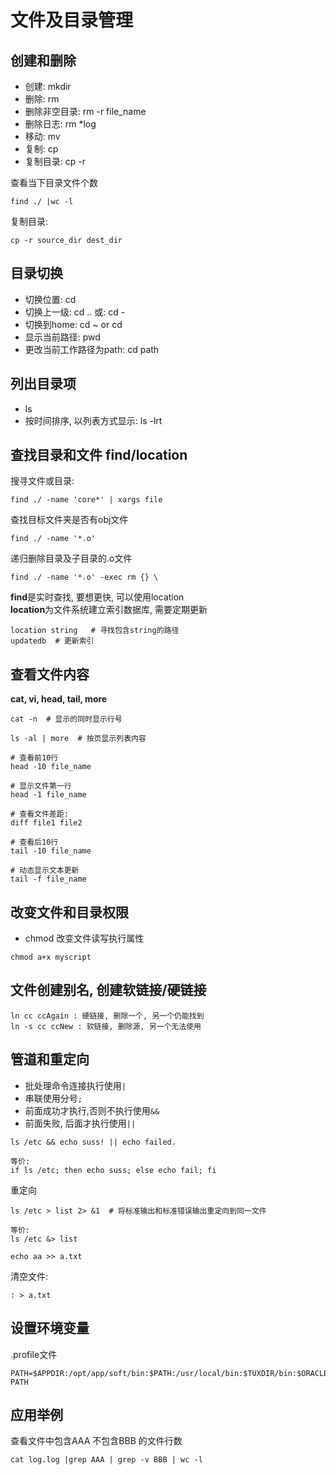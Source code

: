 # 文件及目录管理

## 创建和删除

- 创建: mkdir
- 删除: rm
- 删除非空目录: rm -r file_name
- 删除日志: rm *log
- 移动: mv
- 复制: cp 
- 复制目录: cp -r

查看当下目录文件个数
```
find ./ |wc -l
```

复制目录:
```
cp -r source_dir dest_dir
```

## 目录切换

- 切换位置: cd
- 切换上一级: cd .. 或: cd -
- 切换到home: cd ~  or cd
- 显示当前路径: pwd
- 更改当前工作路径为path: cd path

## 列出目录项

- ls
- 按时间排序, 以列表方式显示: ls -lrt

## 查找目录和文件 find/location


搜寻文件或目录:  
```
find ./ -name 'core*' | xargs file
```

查找目标文件夹是否有obj文件
```
find ./ -name '*.o'
```

递归删除目录及子目录的.o文件
```
find ./ -name '*.o' -exec rm {} \
```

**find**是实时查找, 要想更快, 可以使用location  
**location**为文件系统建立索引数据库, 需要定期更新
```
location string   # 寻找包含string的路径
updatedb  # 更新索引
```

## 查看文件内容

**cat, vi, head, tail, more**
```
cat -n  # 显示的同时显示行号

ls -al | more  # 按页显示列表内容

# 查看前10行
head -10 file_name

# 显示文件第一行
head -1 file_name

# 查看文件差距:
diff file1 file2

# 查看后10行
tail -10 file_name

# 动态显示文本更新
tail -f file_name
```

## 改变文件和目录权限
- chmod 改变文件读写执行属性

```
chmod a+x myscript

```

## 文件创建别名, 创建软链接/硬链接

```
ln cc ccAgain : 硬链接, 删除一个, 另一个仍能找到
ln -s cc ccNew : 软链接, 删除源, 另一个无法使用 
```

## 管道和重定向
- 批处理命令连接执行使用`|`
- 串联使用分号`;`
- 前面成功才执行,否则不执行使用`&&`
- 前面失败, 后面才执行使用`||`

```
ls /etc && echo suss! || echo failed.

等价:
if ls /etc; then echo suss; else echo fail; fi
```

重定向

```
ls /etc > list 2> &1  # 将标准输出和标准错误输出重定向到同一文件

等价:
ls /etc &> list

echo aa >> a.txt
```

清空文件:  

```
: > a.txt
```

## 设置环境变量
.profile文件
```
PATH=$APPDIR:/opt/app/soft/bin:$PATH:/usr/local/bin:$TUXDIR/bin:$ORACLE_HOME/bin;export PATH
```

## 应用举例

查看文件中包含AAA 不包含BBB 的文件行数
```
cat log.log |grep AAA | grep -v BBB | wc -l
```
